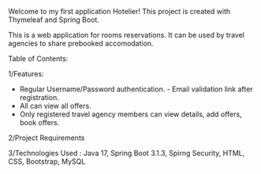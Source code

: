 Welcome to my first application Hotelier! 
This project is created with Thymeleaf and Spring Boot.

This is a web application for rooms reservations.
It can be used by travel agencies to share prebooked accomodation.


Table of Contents:

1/Features:
- Regular Username/Password authentication. - Email validation link after registration.
- All can view all offers.
- Only registered travel agency members can view details, add offers, book offers.
  
2/Project Requirements

3/Technologies Used :
Java 17, Spring Boot 3.1.3, Spirng Security, HTML, CSS, Bootstrap, MySQL

